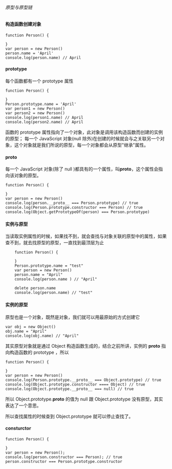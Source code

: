 ###### 原型与原型链

#### 构造函数创建对象

```
function Person() {

}
var person = new Person()
person.name = 'April'
console.log(person.name) // April
```

#### prototype

每个函数都有一个 prototype 属性

```
function Person() {

}
Person.prototype.name = 'April'
var person1 = new Person()
var person2 = new Person()
console.log(person1.name) // April
console.log(person2.name) // April
```

函数的 prototype 属性指向了一个对象，此对象是调用该构造函数而创建的实例的原型；
每一个 JavaScript 对象(null 除外)在创建的时候就会与之关联另一个对象，这个对象就是我们所说的原型，每一个对象都会从原型"继承"属性。

#### **proto**

每一个 JavaScript 对象(除了 null )都具有的一个属性，叫**proto**，这个属性会指向该对象的原型。

```
function Person() {

}
var person = new Person()
console.log(person.__proto__ === Person.prototype) // true
console.log(Person.prototype.constructor === Person) // true
console.log(Object.getPrototypeOf(person) === Person.prototype)
```

#### 实例与原型

当读取实例属性的时候，如果找不到，就会查找与对象关联的原型中的属性，如果查不到，就去找原型的原型，一直找到最顶层为止

```
    function Person() {

    }
    Person.prototype.name = "test"
    var person = new Person()
    person.name = "April"
    console.log(person.name ) // "April"

    delete person.name
    console.log(person.name) // "test"
```

#### 实例的原型

原型也是一个对象，既然是对象，我们就可以用最原始的方式创建它

```
var obj = new Object()
obj.name = "April"
console.log(obj.name) // "April"
```

其实原型对象就是通过 Object 构造函数生成的，结合之前所讲，实例的 **proto** 指向构造函数的 prototype ，所以

```
function Person() {

}
var person = new Person()
console.log(Person.prototype.__proto__ === Object.prototype) // true
console.log(Object.prototype.constructor ==== Object) // true
console.log(Object.prototype.__proto__ === null) // true
```

所以 Object.prototype.**proto** 的值为 null 跟 Object.prototype 没有原型，其实表达了一个意思。

所以查找属性的时候查到 Object.prototype 就可以停止查找了。

#### consturctor

```
function Person() {

}
var person = new Person();
console.log(person.constructor === Person); // true
person.constructor === Person.prototype.constructor
```
